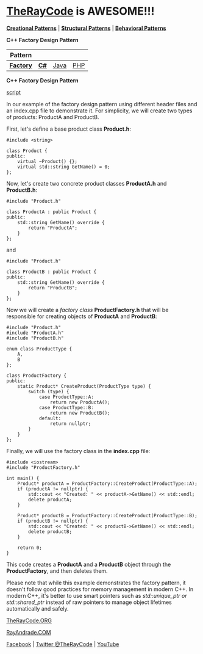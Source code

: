 # [TheRayCode](../../../README.md) is AWESOME!!!

**[Creational Patterns](../README.md)** | **[Structural Patterns](../../Structural/README.md)** | **[Behavioral Patterns](../../Behavioral/README.md)**

**C++ Factory Design Pattern**

|Pattern|   |   |   |
|---|---|---|---|
|  [**Factory**](../../../CPP/Creational/Factory/README.md) | [**C#**](../../../Csharp/Creational/Factory/README.md) | [Java](../../../Java/Creational/Factory/README.md) | [PHP](../../../PHP/Creational/Factory/README.md) |

**C++ Factory Design Pattern**

[script](./script/page01.md)

In our example of the factory design pattern using different header files and an index.cpp file to demonstrate it. For simplicity, we will create two types of products: ProductA and ProductB.

First, let's define a base product class **Product.h**:

```
#include <string>

class Product {
public:
    virtual ~Product() {};
    virtual std::string GetName() = 0;
};
```

Now, let's create two concrete product classes **ProductA.h** and **ProductB.h**:

```
#include "Product.h"

class ProductA : public Product {
public:
    std::string GetName() override {
        return "ProductA";
    }
};
```

and 

```
#include "Product.h"

class ProductB : public Product {
public:
    std::string GetName() override {
        return "ProductB";
    }
};
```
Now we will create a *factory class* **ProductFactory.h** that will be responsible for creating objects of **ProductA** and **ProductB**:

```
#include "Product.h"
#include "ProductA.h"
#include "ProductB.h"

enum class ProductType {
    A,
    B
};

class ProductFactory {
public:
    static Product* CreateProduct(ProductType type) {
        switch (type) {
            case ProductType::A:
                return new ProductA();
            case ProductType::B:
                return new ProductB();
            default:
                return nullptr;
        }
    }
};
```

Finally, we will use the factory class in the **index.cpp** file:

```
#include <iostream>
#include "ProductFactory.h"

int main() {
    Product* productA = ProductFactory::CreateProduct(ProductType::A);
    if (productA != nullptr) {
        std::cout << "Created: " << productA->GetName() << std::endl;
        delete productA;
    }

    Product* productB = ProductFactory::CreateProduct(ProductType::B);
    if (productB != nullptr) {
        std::cout << "Created: " << productB->GetName() << std::endl;
        delete productB;
    }

    return 0;
}
```

This code creates a **ProductA** and a **ProductB** object through the **ProductFactory**, and then deletes them.

Please note that while this example demonstrates the factory pattern, it doesn't follow good practices for memory management in modern C++. In modern C++, it's better to use smart pointers such as *std::unique_ptr or std::shared_ptr* instead of raw pointers to manage object lifetimes automatically and safely.


[TheRayCode.ORG](https://www.TheRayCode.org)

[RayAndrade.COM](https://www.RayAndrade.com)

[Facebook](https://www.facebook.com/TheRayCode/) | [Twitter @TheRayCode](https://www.twitter.com/TheRayCode/) | [YouTube](https://www.youtube.com/TheRayCode/)
